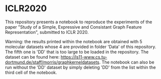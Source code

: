 # ICLR2020

This repository presents a notebook to reproduce the experiments of the paper "Study of a Simple, Expressive and Consistant Graph Feature Representation", submitted to ICLR 2020.

Warning: the results printed within the notebook are obtained with 5 molecular datasets whose 4 are provided in folder 'Data' of this repository. The fifth one is 'DD' that is too large to be loaded in the repository. The dataset can be found here: https://ls11-www.cs.tu-dortmund.de/staff/morris/graphkerneldatasets. The notebook can also be run without the 'DD' dataset by simply deleting 'DD' from the list within the third cell of the notebook.
